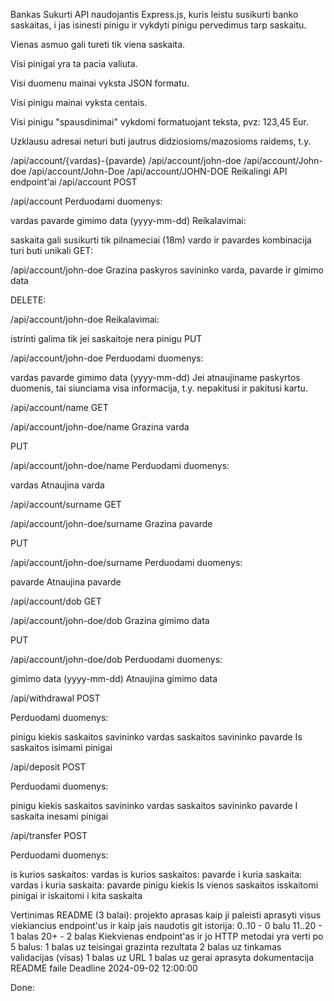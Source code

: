 Bankas
Sukurti API naudojantis Express.js, kuris leistu susikurti banko saskaitas, i jas isinesti pinigu ir vykdyti pinigu pervedimus tarp saskaitu.

Vienas asmuo gali tureti tik viena saskaita.

Visi pinigai yra ta pacia valiuta.

Visi duomenu mainai vyksta JSON formatu.

Visi pinigu mainai vyksta centais.

Visi pinigu "spausdinimai" vykdomi formatuojant teksta, pvz: 123,45 Eur.

Uzklausu adresai neturi buti jautrus didziosioms/mazosioms raidems, t.y.

/api/account/{vardas}-{pavarde}
/api/account/john-doe
/api/account/John-doe
/api/account/John-Doe
/api/account/JOHN-DOE
Reikalingi API endpoint'ai
/api/account
POST

/api/account
Perduodami duomenys:

vardas
pavarde
gimimo data (yyyy-mm-dd)
Reikalavimai:

saskaita gali susikurti tik pilnameciai (18m)
vardo ir pavardes kombinacija turi buti unikali
GET:

/api/account/john-doe
Grazina paskyros savininko varda, pavarde ir gimimo data

DELETE:

/api/account/john-doe
Reikalavimai:

istrinti galima tik jei saskaitoje nera pinigu
PUT

/api/account/john-doe
Perduodami duomenys:

vardas
pavarde
gimimo data (yyyy-mm-dd)
Jei atnaujiname paskyrtos duomenis, tai siunciama visa informacija, t.y. nepakitusi ir pakitusi kartu.

/api/account/name
GET

/api/account/john-doe/name
Grazina varda

PUT

/api/account/john-doe/name
Perduodami duomenys:

vardas
Atnaujina varda

/api/account/surname
GET

/api/account/john-doe/surname
Grazina pavarde

PUT

/api/account/john-doe/surname
Perduodami duomenys:

pavarde
Atnaujina pavarde

/api/account/dob
GET

/api/account/john-doe/dob
Grazina gimimo data

PUT

/api/account/john-doe/dob
Perduodami duomenys:

gimimo data (yyyy-mm-dd)
Atnaujina gimimo data

/api/withdrawal
POST

Perduodami duomenys:

pinigu kiekis
saskaitos savininko vardas
saskaitos savininko pavarde
Is saskaitos isimami pinigai

/api/deposit
POST

Perduodami duomenys:

pinigu kiekis
saskaitos savininko vardas
saskaitos savininko pavarde
I saskaita inesami pinigai

/api/transfer
POST

Perduodami duomenys:

is kurios saskaitos: vardas
is kurios saskaitos: pavarde
i kuria saskaita: vardas
i kuria saskaita: pavarde
pinigu kiekis
Is vienos saskaitos isskaitomi pinigai ir iskaitomi i kita saskaita

Vertinimas
README (3 balai):
projekto aprasas
kaip ji paleisti
aprasyti visus viekiancius endpoint'us ir kaip jais naudotis
git istorija:
0..10 - 0 balu
11..20 - 1 balas
20+ - 2 balas
Kiekvienas endpoint'as ir jo HTTP metodai yra verti po 5 balus:
1 balas uz teisingai grazinta rezultata
2 balas uz tinkamas validacijas (visas)
1 balas uz URL
1 balas uz gerai aprasyta dokumentacija README faile
Deadline
2024-09-02 12:00:00


Done:
